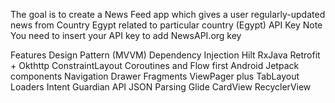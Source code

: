 The goal is to create a News Feed app which gives a user regularly-updated news from Country Egypt related to particular country (Egypt)
API Key Note
You need to insert your API key to add NewsAPI.org key

Features
Design Pattern (MVVM)
Dependency Injection
Hilt
RxJava 
Retrofit + Okthttp
ConstraintLayout 
Coroutines and Flow first
 Android Jetpack components
Navigation Drawer
Fragments
ViewPager plus TabLayout
Loaders
Intent
Guardian API
JSON Parsing
Glide
CardView
RecyclerView
